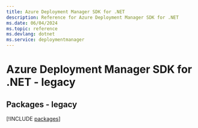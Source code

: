 ```yaml
---
title: Azure Deployment Manager SDK for .NET
description: Reference for Azure Deployment Manager SDK for .NET
ms.date: 06/04/2024
ms.topic: reference
ms.devlang: dotnet
ms.service: deploymentmanager
---
```

# Azure Deployment Manager SDK for .NET - legacy
## Packages - legacy
[!INCLUDE [packages](deployment-manager-index.md)]